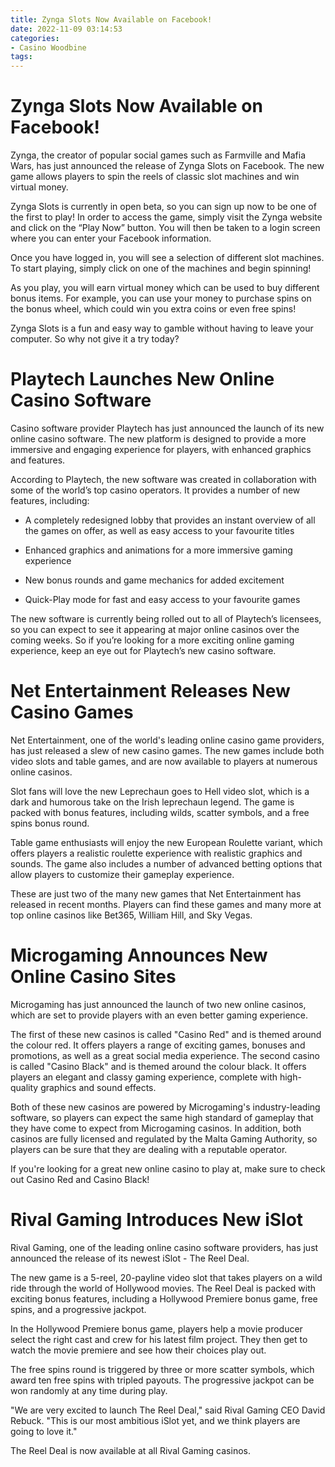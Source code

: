 ```yaml
---
title: Zynga Slots Now Available on Facebook!
date: 2022-11-09 03:14:53
categories:
- Casino Woodbine
tags:
---
```



#  Zynga Slots Now Available on Facebook!

Zynga, the creator of popular social games such as Farmville and Mafia Wars, has just announced the release of Zynga Slots on Facebook. The new game allows players to spin the reels of classic slot machines and win virtual money.

Zynga Slots is currently in open beta, so you can sign up now to be one of the first to play! In order to access the game, simply visit the Zynga website and click on the “Play Now” button. You will then be taken to a login screen where you can enter your Facebook information.

Once you have logged in, you will see a selection of different slot machines. To start playing, simply click on one of the machines and begin spinning!

As you play, you will earn virtual money which can be used to buy different bonus items. For example, you can use your money to purchase spins on the bonus wheel, which could win you extra coins or even free spins!

Zynga Slots is a fun and easy way to gamble without having to leave your computer. So why not give it a try today?

#  Playtech Launches New Online Casino Software

Casino software provider Playtech has just announced the launch of its new online casino software. The new platform is designed to provide a more immersive and engaging experience for players, with enhanced graphics and features.

According to Playtech, the new software was created in collaboration with some of the world’s top casino operators. It provides a number of new features, including:

* A completely redesigned lobby that provides an instant overview of all the games on offer, as well as easy access to your favourite titles

* Enhanced graphics and animations for a more immersive gaming experience

* New bonus rounds and game mechanics for added excitement

* Quick-Play mode for fast and easy access to your favourite games

The new software is currently being rolled out to all of Playtech’s licensees, so you can expect to see it appearing at major online casinos over the coming weeks. So if you’re looking for a more exciting online gaming experience, keep an eye out for Playtech’s new casino software.

#  Net Entertainment Releases New Casino Games 

Net Entertainment, one of the world's leading online casino game providers, has just released a slew of new casino games. The new games include both video slots and table games, and are now available to players at numerous online casinos.

Slot fans will love the new Leprechaun goes to Hell video slot, which is a dark and humorous take on the Irish leprechaun legend. The game is packed with bonus features, including wilds, scatter symbols, and a free spins bonus round.

Table game enthusiasts will enjoy the new European Roulette variant, which offers players a realistic roulette experience with realistic graphics and sounds. The game also includes a number of advanced betting options that allow players to customize their gameplay experience.

These are just two of the many new games that Net Entertainment has released in recent months. Players can find these games and many more at top online casinos like Bet365, William Hill, and Sky Vegas.

#  Microgaming Announces New Online Casino Sites 

Microgaming has just announced the launch of two new online casinos, which are set to provide players with an even better gaming experience.

The first of these new casinos is called "Casino Red" and is themed around the colour red. It offers players a range of exciting games, bonuses and promotions, as well as a great social media experience. The second casino is called "Casino Black" and is themed around the colour black. It offers players an elegant and classy gaming experience, complete with high-quality graphics and sound effects.

Both of these new casinos are powered by Microgaming's industry-leading software, so players can expect the same high standard of gameplay that they have come to expect from Microgaming casinos. In addition, both casinos are fully licensed and regulated by the Malta Gaming Authority, so players can be sure that they are dealing with a reputable operator.

If you're looking for a great new online casino to play at, make sure to check out Casino Red and Casino Black!

#  Rival Gaming Introduces New iSlot

Rival Gaming, one of the leading online casino software providers, has just announced the release of its newest iSlot - The Reel Deal.

The new game is a 5-reel, 20-payline video slot that takes players on a wild ride through the world of Hollywood movies. The Reel Deal is packed with exciting bonus features, including a Hollywood Premiere bonus game, free spins, and a progressive jackpot.

In the Hollywood Premiere bonus game, players help a movie producer select the right cast and crew for his latest film project. They then get to watch the movie premiere and see how their choices play out.

The free spins round is triggered by three or more scatter symbols, which award ten free spins with tripled payouts. The progressive jackpot can be won randomly at any time during play.

"We are very excited to launch The Reel Deal," said Rival Gaming CEO David Rebuck. "This is our most ambitious iSlot yet, and we think players are going to love it."

The Reel Deal is now available at all Rival Gaming casinos.